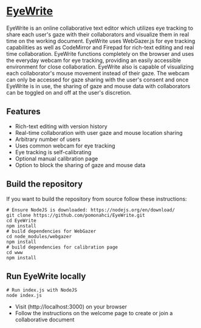 # [EyeWrite](https://hci.pomona.edu/EyeWrite)

EyeWrite is an online collaborative text editor which utilizes eye tracking to share each user's gaze with their collaborators and visualize them in real time on the working document. EyeWrite uses WebGazer.js for eye tracking capabilities as well as CodeMirror and Firepad for rich-text editing and real time collaboration. EyeWrite functions completely on the browser and uses the everyday webcam for eye tracking, providing an easily accessible environment for close collaboration. EyeWrite also is capable of visualizing each collaborator's mouse movement instead of their gaze. The webcam can only be accessed for gaze sharing with the user's consent and once EyeWrite is in use, the sharing of gaze and mouse data with collaborators can be toggled on and off at the user's discretion.

## Features

* Rich-text editing with version history
* Real-time collaboration with user gaze and mouse location sharing
* Arbitrary number of users
* Uses common webcam for eye tracking
* Eye tracking is self-calibrating
* Optional manual calibration page
* Option to block the sharing of gaze and mouse data

## Build the repository

If you want to build the repository from source follow these instructions:

    # Ensure NodeJS is downloaded: https://nodejs.org/en/download/
    git clone https://github.com/pomonahci/EyeWrite.git
    cd EyeWrite
    npm install
    # build dependencies for WebGazer
    cd node_modules/webgazer
    npm install
    # build dependencies for calibration page
    cd www
    npm install

## Run EyeWrite locally

    # Run index.js with NodeJS
    node index.js

* Visit (http://localhost:3000) on your browser
* Follow the instructions on the welcome page to create or join a collaborative document



